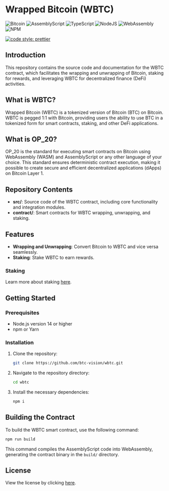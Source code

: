 # Wrapped Bitcoin (WBTC)

![Bitcoin](https://img.shields.io/badge/Bitcoin-000?style=for-the-badge&logo=bitcoin&logoColor=white)
![AssemblyScript](https://img.shields.io/badge/assembly%20script-%23000000.svg?style=for-the-badge&logo=assemblyscript&logoColor=white)
![TypeScript](https://img.shields.io/badge/TypeScript-007ACC?style=for-the-badge&logo=typescript&logoColor=white)
![NodeJS](https://img.shields.io/badge/Node%20js-339933?style=for-the-badge&logo=nodedotjs&logoColor=white)
![WebAssembly](https://img.shields.io/badge/WebAssembly-654FF0?style=for-the-badge&logo=webassembly&logoColor=white)
![NPM](https://img.shields.io/badge/npm-CB3837?style=for-the-badge&logo=npm&logoColor=white)

[![code style: prettier](https://img.shields.io/badge/code_style-prettier-ff69b4.svg?style=flat-square)](https://github.com/prettier/prettier)

## Introduction

This repository contains the source code and documentation for the WBTC contract, which facilitates the wrapping and
unwrapping of Bitcoin, staking for rewards, and leveraging WBTC for decentralized finance (DeFi) activities.

## What is WBTC?

Wrapped Bitcoin (WBTC) is a tokenized version of Bitcoin (BTC) on Bitcoin. WBTC is pegged 1:1 with Bitcoin, providing
users the ability to use BTC in a tokenized form for smart contracts, staking, and other DeFi applications.

## What is OP_20?

OP_20 is the standard for executing smart contracts on Bitcoin using WebAssembly (WASM) and AssemblyScript or any other
language of your choice. This standard ensures deterministic contract execution, making it possible to create secure and
efficient decentralized applications (dApps) on Bitcoin Layer 1.

## Repository Contents

- **src/**: Source code of the WBTC contract, including core functionality and integration modules.
- **contract/**: Smart contracts for WBTC wrapping, unwrapping, and staking.

## Features

- **Wrapping and Unwrapping**: Convert Bitcoin to WBTC and vice versa seamlessly.
- **Staking**: Stake WBTC to earn rewards.

### Staking

Learn more about staking [here](https://github.com/btc-vision/wbtc/blob/main/STAKING.md).

## Getting Started

### Prerequisites

- Node.js version 14 or higher
- npm or Yarn

### Installation

1. Clone the repository:
   ```bash
   git clone https://github.com/btc-vision/wbtc.git
   ```
2. Navigate to the repository directory:
   ```bash
   cd wbtc
   ```
3. Install the necessary dependencies:
   ```bash
   npm i
   ```

## Building the Contract

To build the WBTC smart contract, use the following command:

```bash
npm run build
```

This command compiles the AssemblyScript code into WebAssembly, generating the contract binary in the `build/`
directory.

## License

View the license by clicking [here](https://github.com/btc-vision/wbtc/blob/main/LICENSE.md).
